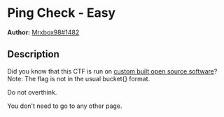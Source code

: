# Ping Check - Easy
**Author:** [Mrxbox98#1482](https://github.com/mrxbox98)

## Description
Did you know that this CTF is run on [custom built open source software](https://github.com/EmergencyBucket/pail)? Note: The flag is not in the usual bucket{} format.

Do not overthink.

You don't need to go to any other page.
